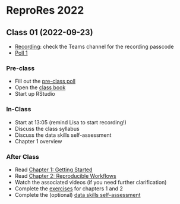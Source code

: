 # ReproRes 2022

## Class 01 (2022-09-23)

* [Recording](): check the Teams channel for the recording passcode
* [Poll 1](https://debruine.github.io/reprores_2022/polls/poll-01.html)

### Pre-class 

- Fill out the [pre-class poll]()
- Open the [class book](https://psyteachr.github.io/reprores-v3/)
- Start up RStudio

### In-Class

- Start at 13:05 (remind Lisa to start recording!)
- Discuss the class syllabus
- Discuss the data skills self-assessment
- Chapter 1 overview

### After Class

- Read [Chapter 1: Getting Started](https://psyteachr.github.io/reprores-v3/intro.html) 
- Read [Chapter 2: Reproducible Workflows](https://psyteachr.github.io/reprores-v3/repro.html)
- Watch the associated videos (if you need further clarification)
- Complete the [exercises](https://psyteachr.github.io/reprores-v3/exercises.html) for chapters 1 and 2
- Complete the (optional) [data skills self-assessment](https://moodle.gla.ac.uk/mod/assign/view.php?id=3103593)
